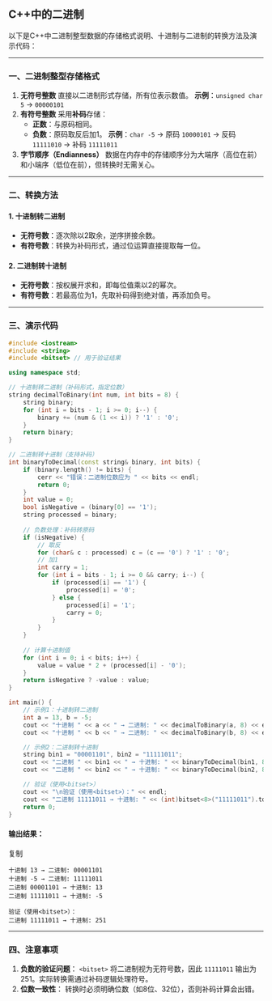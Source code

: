 ## C++中的二进制

以下是C++中二进制整型数据的存储格式说明、十进制与二进制的转换方法及演示代码：

------

### 一、二进制整型存储格式

1. **无符号整数**
   直接以二进制形式存储，所有位表示数值。
   **示例**：`unsigned char 5` → `00000101`
2. **有符号整数**
   采用**补码**存储：
   - **正数**：与原码相同。
   - **负数**：原码取反后加1。
     **示例**：`char -5` → 原码 `10000101` → 反码 `11111010` → 补码 `11111011`
3. **字节顺序（Endianness）**
   数据在内存中的存储顺序分为大端序（高位在前）和小端序（低位在前），但转换时无需关心。

------

### 二、转换方法

#### 1. 十进制转二进制

- **无符号数**：逐次除以2取余，逆序拼接余数。
- **有符号数**：转换为补码形式，通过位运算直接提取每一位。

#### 2. 二进制转十进制

- **无符号数**：按权展开求和，即每位值乘以2的幂次。
- **有符号数**：若最高位为1，先取补码得到绝对值，再添加负号。

------

### 三、演示代码

```cpp
#include <iostream>
#include <string>
#include <bitset> // 用于验证结果

using namespace std;

// 十进制转二进制（补码形式，指定位数）
string decimalToBinary(int num, int bits = 8) {
    string binary;
    for (int i = bits - 1; i >= 0; i--) {
        binary += (num & (1 << i)) ? '1' : '0';
    }
    return binary;
}

// 二进制转十进制（支持补码）
int binaryToDecimal(const string& binary, int bits) {
    if (binary.length() != bits) {
        cerr << "错误：二进制位数应为 " << bits << endl;
        return 0;
    }
    int value = 0;
    bool isNegative = (binary[0] == '1');
    string processed = binary;
    
    // 负数处理：补码转原码
    if (isNegative) {
        // 取反
        for (char& c : processed) c = (c == '0') ? '1' : '0';
        // 加1
        int carry = 1;
        for (int i = bits - 1; i >= 0 && carry; i--) {
            if (processed[i] == '1') {
                processed[i] = '0';
            } else {
                processed[i] = '1';
                carry = 0;
            }
        }
    }
    
    // 计算十进制值
    for (int i = 0; i < bits; i++) {
        value = value * 2 + (processed[i] - '0');
    }
    return isNegative ? -value : value;
}

int main() {
    // 示例1：十进制转二进制
    int a = 13, b = -5;
    cout << "十进制 " << a << " → 二进制: " << decimalToBinary(a, 8) << endl;
    cout << "十进制 " << b << " → 二进制: " << decimalToBinary(b, 8) << endl;

    // 示例2：二进制转十进制
    string bin1 = "00001101", bin2 = "11111011";
    cout << "二进制 " << bin1 << " → 十进制: " << binaryToDecimal(bin1, 8) << endl;
    cout << "二进制 " << bin2 << " → 十进制: " << binaryToDecimal(bin2, 8) << endl;

    // 验证（使用<bitset>）
    cout << "\n验证（使用<bitset>）：" << endl;
    cout << "二进制 11111011 → 十进制: " << (int)bitset<8>("11111011").to_ulong() << endl;
    return 0;
}
```

#### 输出结果：

复制

```
十进制 13 → 二进制: 00001101
十进制 -5 → 二进制: 11111011
二进制 00001101 → 十进制: 13
二进制 11111011 → 十进制: -5

验证（使用<bitset>）：
二进制 11111011 → 十进制: 251
```

------

### 四、注意事项

1. **负数的验证问题**：
   `<bitset>` 将二进制视为无符号数，因此 `11111011` 输出为251。实际转换需通过补码逻辑处理符号。
2. **位数一致性**：
   转换时必须明确位数（如8位、32位），否则补码计算会出错。